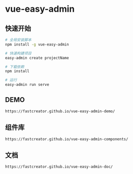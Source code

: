 # vue-easy-admin

## 快速开始

```bash
# 全局安装脚本
npm install -g vue-easy-admin

# 快速构建项目
easy-admin create projectName

# 下载依赖
npm install

# 运行
easy-admin run serve
```


## DEMO
```
https://fastcreator.github.io/vue-easy-admin-demo/
```

## 组件库
```
https://fastcreator.github.io/vue-easy-admin-components/
```

## 文档
```
https://fastcreator.github.io/vue-easy-admin-doc/
```
